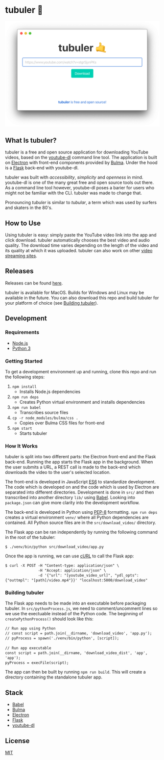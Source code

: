 # tubuler 🤙

<p align="center">
  <img src="resources/images/tubuler.png" width="600">
</p>

## What Is tubuler?

tubuler is a free and open source application for downloading YouTube videos, based on the [youtube-dl](http://ytdl-org.github.io/youtube-dl/) command line tool. The application is built on [Electron](https://www.electronjs.org/) with front-end components provided by [Bulma](https://bulma.io/). Under the hood is a [Flask](https://flask.palletsprojects.com/en/1.1.x/) back-end with youtube-dl.

tubuler was built with *accessibility*, *simplicity* and *openness* in mind. youtube-dl is one of the many great free and open source tools out there. As a command line tool however, youtube-dl poses a barier for users who might not be familiar with the CLI. tubuler was made to change that.

Pronouncing *tubuler* is similar to *tubular*, a term which was used by surfers and skaters in the 80's.

## How to Use

Using tubuler is easy: simply paste the YouTube video link into the app and click download. tubuler automatically chooses the best video and audio quality. The download time varies depending on the length of the video and its quality at which it was uploaded. tubuler can also work on other [video streaming sites](https://ytdl-org.github.io/youtube-dl/supportedsites.html).

## Releases

Releases can be found [here](https://github.com/dtcrout/tubuler/releases).

tubuler is available for MacOS. Builds for Windows and Linux may be available in the future. You can also download this repo and build tubuler for your platform of choice (see [Building tubuler](#Building-tubuler)).

## Development

### Requirements

* [Node.js](https://nodejs.org/en/)
* [Python 3](https://www.python.org/)

### Getting Started

To get a development environment up and running, clone this repo and run the following steps:

1. `npm install`
    - Installs Node.js dependencies
2. `npm run deps`
    - Creates Python virtual environment and installs dependencies
3. `npm run babel`
    - Transcribes source files
4. `cp -r node_modules/bulma/css .`
    - Copies over Bulma CSS files for front-end
5. `npm start`
    - Starts tubuler

### How It Works

tubuler is split into two different parts: the Electron front-end and the Flask back-end. Running the app starts the Flask app in the background. When the user submits a URL, a REST call is made to the back-end which downloads the video to the user's selected location.

The front-end is developed in JavaScript [ES6](https://en.wikipedia.org/wiki/ECMAScript) to standardize development. The code which is developed on and the code which is used by Electron are separated into different directories. Development is done in `src/` and then transcribed into another directory `lib/` using [Babel](https://babeljs.io/). Looking into `package.json` can give more clarity into the development workflow.

The back-end is developed in Python using [PEP-8](https://www.python.org/dev/peps/pep-0008/) formatting. `npm run deps` creates a virtual environment `venv/` where all Python dependencies are contained. All Python source files are in the `src/download_video/` directory.

The Flask app can be ran independently by running the following command in the root of the tubuler:

```
$ ./venv/bin/python src/download_video/app.py
```

Once the app is running, we can use [cURL](https://en.wikipedia.org/wiki/CURL) to call the Flask app:

```
$ curl -X POST -H "Content-type: application/json" \
               -H "Accept: application/json" \
               -d '{"url": "[youtube_video_url]", "ydl_opts": {"outtmpl": "[path]/video.mp4"}}' "localhost:5000/download_video"
```

### Building tubuler

The Flask app needs to be made into an executable before packaging tubuler. In `src/pythonProcess.js`, we need to comment/uncomment lines so we use the exectuable instead of the Python code. The beginning of `createPythonProcess()` should look like this:

```
// Run app using Python
// const script = path.join(__dirname, 'download_video', 'app.py');
// pyProcess = spawn('./venv/bin/python', [script]);

// Run app executable
const script = path.join(__dirname, 'download_video_dist', 'app', 'app');
pyProcess = execFile(script);
```

The app can then be built by running `npm run build`. This will create a directory containing the standalone tubuler app.

## Stack

* [Babel](https://babeljs.io/)
* [Bulma](https://bulma.io/)
* [Electron](https://www.electronjs.org/)
* [Flask](https://flask.palletsprojects.com/en/1.1.x/)
* [youtube-dl](http://ytdl-org.github.io/youtube-dl/)

## License

[MIT](LICENSE)
